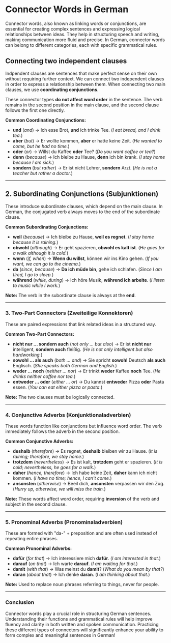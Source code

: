 # Connector Words in German

Connector words, also known as linking words or conjunctions, are essential for creating complex sentences and expressing logical relationships between ideas. They help in structuring speech and writing, making communication more fluid and precise. In German, connector words can belong to different categories, each with specific grammatical rules.


## Connecting two independent clauses

Indpendent clauses are sentences that make perfect sense on their own without requiring further context. We can connect two independent clauses in order to express a relationship between them. When connecting two main clauses, we use **coordinating conjunctions**. 

These connector types **do not affect word order** in the sentence. The verb remains in the second position in the main clause, and the second clause follows the first one directly.

**Common Coordinating Conjunctions:**

- **und** (*and*) → Ich esse Brot, **und** ich trinke Tee. (*I eat bread, and I drink tea.*)
- **aber** (*but*) → Er wollte kommen, **aber** er hatte keine Zeit. (*He wanted to come, but he had no time.*)
- **oder** (*or*) → Willst du Kaffee **oder** Tee? (*Do you want coffee or tea?*)
- **denn** (*because*) → Ich bleibe zu Hause, **denn** ich bin krank. (*I stay home because I am sick.*)
- **sondern** (*but rather*) → Er ist nicht Lehrer, **sondern** Arzt. (*He is not a teacher but rather a doctor.*)

---

## **2. Subordinating Conjunctions (Subjunktionen)**

These introduce subordinate clauses, which depend on the main clause. In German, the conjugated verb always moves to the end of the subordinate clause.

**Common Subordinating Conjunctions:**

- **weil** (*because*) → Ich bleibe zu Hause, **weil es regnet**. (*I stay home because it is raining.*)
- **obwohl** (*although*) → Er geht spazieren, **obwohl es kalt ist**. (*He goes for a walk although it is cold.*)
- **wenn** (*if, when*) → **Wenn du willst**, können wir ins Kino gehen. (*If you want, we can go to the cinema.*)
- **da** (*since, because*) → **Da ich müde bin**, gehe ich schlafen. (*Since I am tired, I go to sleep.*)
- **während** (*while, during*) → Ich höre Musik, **während ich arbeite**. (*I listen to music while I work.*)

**Note:** The verb in the subordinate clause is always at the **end**.

---

### **3. Two-Part Connectors (Zweiteilige Konnektoren)**

These are paired expressions that link related ideas in a structured way.

**Common Two-Part Connectors:**

- **nicht nur … sondern auch** (*not only … but also*) → Er ist **nicht nur** intelligent, **sondern auch** fleißig. (*He is not only intelligent but also hardworking.*)
- **sowohl … als auch** (*both … and*) → Sie spricht **sowohl** Deutsch **als auch** Englisch. (*She speaks both German and English.*)
- **weder … noch** (*neither … nor*) → Er trinkt **weder** Kaffee **noch** Tee. (*He drinks neither coffee nor tea.*)
- **entweder … oder** (*either … or*) → Du kannst **entweder** Pizza **oder** Pasta essen. (*You can eat either pizza or pasta.*)

**Note:** The two clauses must be logically connected.

---

### **4. Conjunctive Adverbs (Konjunktionaladverbien)**

These words function like conjunctions but influence word order. The verb immediately follows the adverb in the second position.

**Common Conjunctive Adverbs:**

- **deshalb** (*therefore*) → Es regnet, **deshalb** bleiben wir zu Hause. (*It is raining; therefore, we stay home.*)
- **trotzdem** (*nevertheless*) → Es ist kalt, **trotzdem** geht er spazieren. (*It is cold; nevertheless, he goes for a walk.*)
- **daher** (*hence, therefore*) → Ich habe keine Zeit, **daher** kann ich nicht kommen. (*I have no time; hence, I can't come.*)
- **ansonsten** (*otherwise*) → Beeil dich, **ansonsten** verpassen wir den Zug. (*Hurry up, otherwise, we will miss the train.*)

**Note:** These words affect word order, requiring **inversion** of the verb and subject in the second clause.

---

### **5. Pronominal Adverbs (Pronominaladverbien)**

These are formed with "da-" + preposition and are often used instead of repeating entire phrases.

**Common Pronominal Adverbs:**

- **dafür** (*for that*) → Ich interessiere mich **dafür**. (*I am interested in that.*)
- **darauf** (*on that*) → Ich warte **darauf**. (*I am waiting for that.*)
- **damit** (*with that*) → Was meinst du **damit**? (*What do you mean by that?*)
- **daran** (*about that*) → Ich denke **daran**. (*I am thinking about that.*)

**Note:** Used to replace noun phrases referring to things, never for people.

---

### **Conclusion**

Connector words play a crucial role in structuring German sentences. Understanding their functions and grammatical rules will help improve fluency and clarity in both written and spoken communication. Practicing these different types of connectors will significantly enhance your ability to form complex and meaningful sentences in German!
